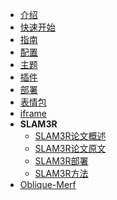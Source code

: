 <!-- _sidebar.md -->
* [介绍](README)
* [快速开始](contents/development)
* [指南](contents/guide)
* [配置](contents/configure)
* [主题](contents/themes)
* [插件](contents/plugins)
* [部署](contents/production)
* [表情包](contents/emoji)
* [iframe](contents/iframe)
* **SLAM3R**
  * [SLAM3R论文概述](contents/SLAM3R论文概述)
  * [SLAM3R论文原文](contents/SLAM3R原文)
  * [SLAM3R部署](contents/SLAM3R部署)
  * [SLAM3R方法](contents/SLAM3R方法)
* [Oblique-Merf](contents/Oblique-MERF)
